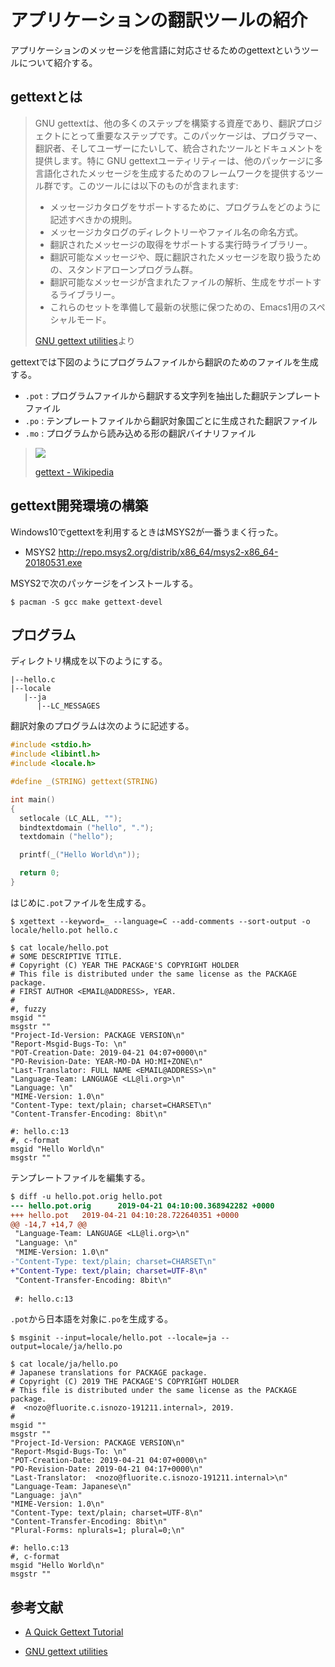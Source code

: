 # アプリケーションの翻訳ツールの紹介
アプリケーションのメッセージを他言語に対応させるためのgettextというツールについて紹介する。

## gettextとは

> GNU gettextは、他の多くのステップを構築する資産であり、翻訳プロジェクトにとって重要なステップです。このパッケージは、プログラマー、翻訳者、そしてユーザーにたいして、統合されたツールとドキュメントを提供します。特に GNU gettextユーティリティーは、他のパッケージに多言語化されたメッセージを生成するためのフレームワークを提供するツール群です。このツールには以下のものが含まれます:
>
> - メッセージカタログをサポートするために、プログラムをどのように記述すべきかの規則。
> - メッセージカタログのディレクトリーやファイル名の命名方式。
> - 翻訳されたメッセージの取得をサポートする実行時ライブラリー。
> - 翻訳可能なメッセージや、既に翻訳されたメッセージを取り扱うための、スタンドアローンプログラム群。
> - 翻訳可能なメッセージが含まれたファイルの解析、生成をサポートするライブラリー。
> - これらのセットを準備して最新の状態に保つための、Emacs1用のスペシャルモード。
>
> [GNU gettext utilities](https://ayatakesi.github.io/gettext/0.19.8.1/gettext.html)より

gettextでは下図のようにプログラムファイルから翻訳のためのファイルを生成する。
- `.pot` : プログラムファイルから翻訳する文字列を抽出した翻訳テンプレートファイル
- `.po` : テンプレートファイルから翻訳対象国ごとに生成された翻訳ファイル
- `.mo` : プログラムから読み込める形の翻訳バイナリファイル

> ![](https://upload.wikimedia.org/wikipedia/commons/thumb/6/6b/Gettext.svg/220px-Gettext.svg.png)
> 
> [gettext - Wikipedia](https://ja.wikipedia.org/wiki/Gettext)

## gettext開発環境の構築

Windows10でgettextを利用するときはMSYS2が一番うまく行った。

- MSYS2 http://repo.msys2.org/distrib/x86_64/msys2-x86_64-20180531.exe

MSYS2で次のパッケージをインストールする。

```
$ pacman -S gcc make gettext-devel
```

## プログラム

ディレクトリ構成を以下のようにする。

```
|--hello.c
|--locale
   |--ja
      |--LC_MESSAGES
```

翻訳対象のプログラムは次のように記述する。

```c
#include <stdio.h>
#include <libintl.h>
#include <locale.h>

#define _(STRING) gettext(STRING)

int main()
{
  setlocale (LC_ALL, "");
  bindtextdomain ("hello", ".");
  textdomain ("hello");

  printf(_("Hello World\n"));

  return 0;
}
```

はじめに`.pot`ファイルを生成する。

```
$ xgettext --keyword=_ --language=C --add-comments --sort-output -o locale/hello.pot hello.c
```

```
$ cat locale/hello.pot
# SOME DESCRIPTIVE TITLE.
# Copyright (C) YEAR THE PACKAGE'S COPYRIGHT HOLDER
# This file is distributed under the same license as the PACKAGE package.
# FIRST AUTHOR <EMAIL@ADDRESS>, YEAR.
#
#, fuzzy
msgid ""
msgstr ""
"Project-Id-Version: PACKAGE VERSION\n"
"Report-Msgid-Bugs-To: \n"
"POT-Creation-Date: 2019-04-21 04:07+0000\n"
"PO-Revision-Date: YEAR-MO-DA HO:MI+ZONE\n"
"Last-Translator: FULL NAME <EMAIL@ADDRESS>\n"
"Language-Team: LANGUAGE <LL@li.org>\n"
"Language: \n"
"MIME-Version: 1.0\n"
"Content-Type: text/plain; charset=CHARSET\n"
"Content-Transfer-Encoding: 8bit\n"

#: hello.c:13
#, c-format
msgid "Hello World\n"
msgstr ""
```

テンプレートファイルを編集する。

```diff
$ diff -u hello.pot.orig hello.pot
--- hello.pot.orig      2019-04-21 04:10:00.368942282 +0000
+++ hello.pot   2019-04-21 04:10:28.722640351 +0000
@@ -14,7 +14,7 @@
 "Language-Team: LANGUAGE <LL@li.org>\n"
 "Language: \n"
 "MIME-Version: 1.0\n"
-"Content-Type: text/plain; charset=CHARSET\n"
+"Content-Type: text/plain; charset=UTF-8\n"
 "Content-Transfer-Encoding: 8bit\n"
 
 #: hello.c:13
```

`.pot`から日本語を対象に`.po`を生成する。

```
$ msginit --input=locale/hello.pot --locale=ja --output=locale/ja/hello.po
```

```
$ cat locale/ja/hello.po 
# Japanese translations for PACKAGE package.
# Copyright (C) 2019 THE PACKAGE'S COPYRIGHT HOLDER
# This file is distributed under the same license as the PACKAGE package.
#  <nozo@fluorite.c.isnozo-191211.internal>, 2019.
#
msgid ""
msgstr ""
"Project-Id-Version: PACKAGE VERSION\n"
"Report-Msgid-Bugs-To: \n"
"POT-Creation-Date: 2019-04-21 04:07+0000\n"
"PO-Revision-Date: 2019-04-21 04:17+0000\n"
"Last-Translator:  <nozo@fluorite.c.isnozo-191211.internal>\n"
"Language-Team: Japanese\n"
"Language: ja\n"
"MIME-Version: 1.0\n"
"Content-Type: text/plain; charset=UTF-8\n"
"Content-Transfer-Encoding: 8bit\n"
"Plural-Forms: nplurals=1; plural=0;\n"

#: hello.c:13
#, c-format
msgid "Hello World\n"
msgstr ""
```


## 参考文献
- [A Quick Gettext Tutorial](http://www.labri.fr/perso/fleury/posts/programming/a-quick-gettext-tutorial.html)

- [GNU gettext utilities](https://ayatakesi.github.io/gettext/0.19.8.1/gettext.html)

